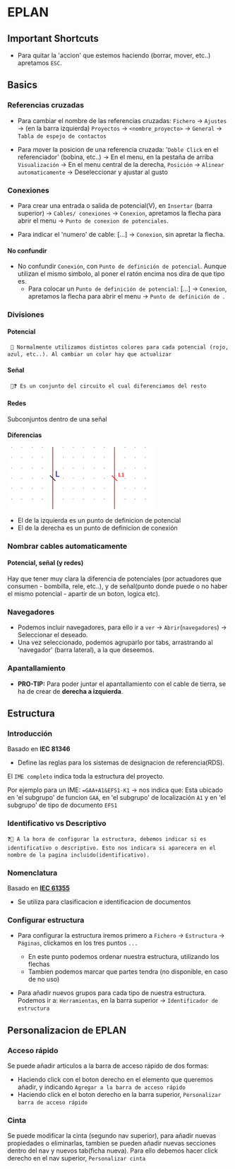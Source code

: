 # EPLAN

## Important Shortcuts

- Para quitar la 'accion' que estemos haciendo (borrar, mover, etc..) apretamos `ESC`.

## Basics

### Referencias cruzadas

- Para cambiar el nombre de las referencias cruzadas: `Fichero` -> `Ajustes` -> (en la barra izquierda) `Proyectos` -> `<nombre_proyecto>` -> `General` -> `Tabla de espejo de contactos`

- Para mover la posicion de una referencia cruzada: '`Doble Click` en el referenciador' (bobina, etc..) -> En el menu, en la pestaña de arriba `Visualización` -> En el menu central de la derecha, `Posición` -> `Alinear automaticamente` -> Deseleccionar y ajustar al gusto

### Conexiones

- Para crear una entrada o salida de potencial(V), en `Insertar` (barra superior) -> `Cables/ conexiones` -> `Conexion`, apretamos la flecha para abrir el menu -> `Punto de conexion de potenciales`.

- Para indicar el 'numero' de cable: [...] -> `Conexion`, sin apretar la flecha.

#### No confundir
- No confundir `Conexión`, con `Punto de definición de potencial`. Aunque utilizan el mismo simbolo, al poner el ratón encima nos dira de que tipo es.
    - Para colocar un `Punto de definición de potencial`: [...] -> `Conexion`, apretamos la flecha para abrir el menu -> `Punto de definición de `.

### Divisiones
#### Potencial
     🧠 Normalmente utilizamos distintos colores para cada potencial (rojo, azul, etc..). Al cambiar un color hay que actualizar
#### Señal
     🧠❓ Es un conjunto del circuito el cual diferenciamos del resto
#### Redes
Subconjuntos dentro de una señal
#### Diferencias
![Diferencias](../../Pictures/EPLAN/potencialvsconexion.PNG)
- El de la izquierda es un punto de definicion de potencial
- El de la derecha es un punto de definicion de conexión
### Nombrar cables automaticamente
#### Potencial, señal (y redes)
Hay que tener muy clara la diferencia de potenciales (por actuadores que consumen - bombilla, rele, etc..), y de señal(punto donde puede o no haber el mismo potencial - apartir de un boton, logica etc).


### Navegadores
- Podemos incluir navegadores, para ello ir a `ver` -> `Abrir`(`navegadores`) -> Seleccionar el deseado.
- Una vez seleccionado, podemos agruparlo por tabs, arrastrando al 'navegador' (barra lateral), a la que deseemos.



### Apantallamiento

- **PRO-TIP:** Para poder juntar el apantallamiento con el cable de tierra, se ha de crear de **derecha a izquierda**.


## Estructura
### Introducción
Basado en **IEC 81346**
- Define las reglas para los sistemas de designacion de referencia(RDS).

El `IME completo` indica toda la estructura del proyecto. 

Por ejemplo para un IME: `=GAA+A1&EFS1-K1` -> nos indica que: Esta ubicado en 'el subgrupo' de funcion `GAA`, en 'el subgrupo' de localización `A1` y en 'el subgrupo' de tipo de documento `EFS1`

### Identificativo vs Descriptivo
    ❓🧠 A la hora de configurar la estructura, debemos indicar si es identificativo o descriptivo. Esto nos indicara si aparecera en el nombre de la pagina incluido(identificativo).
### Nomenclatura
Basado en [**IEC 61355**](https://en.wikipedia.org/wiki/IEC_61355)

- Se utiliza para clasificacion e identificacion de documentos

### Configurar estructura
- Para configurar la estructura iremos primero a `Fichero` -> `Estructura` -> `Páginas`, clickamos en los tres puntos `...` 
    - En este punto podemos ordenar nuestra estructura, utilizando los flechas
    - Tambien podemos marcar que partes tendra (no disponible, en caso de no uso)

- Para añadir nuevos grupos para cada tipo de nuestra estructura. Podemos ir a: `Herramientas`, en la barra superior -> `Identificador de estructura`

## Personalizacion de EPLAN
### Acceso rápido
Se puede añadir articulos a la barra de acceso rápido de dos formas:
- Haciendo click con el boton derecho en el elemento que queremos añadir, y indicando `Agregar a la barra de acceso rápido`
- Haciendo click en el boton derecho en la barra superior, `Personalizar barra de acceso rápido`
### Cinta
Se puede modificar la cinta (segundo nav superior), para añadir nuevas propiedades o eliminarlas, tambien se pueden añadir nuevas secciones dentro del nav y nuevos tab(ficha nueva). Para ello debemos hacer click derecho en el nav superior, `Personalizar cinta`


